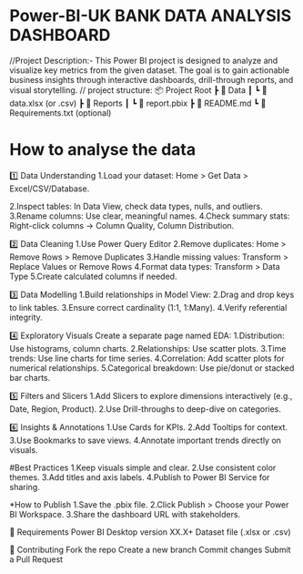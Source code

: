 # Power-BI-UK BANK DATA ANALYSIS DASHBOARD 
 //Project Description:-
This Power BI project is designed to analyze and visualize key metrics from the given dataset. The goal is to gain actionable business insights through interactive dashboards, drill-through reports, and visual storytelling.
// project structure:
📦 Project Root
 ┣ 📁 Data
 ┃ ┗ 📄 data.xlsx (or .csv)
 ┣ 📁 Reports
 ┃ ┗ 📄 report.pbix
 ┣ 📄 README.md
 ┗ 📄 Requirements.txt (optional)
# How to analyse the data

1️⃣ Data Understanding
1.Load your dataset: Home > Get Data > Excel/CSV/Database.

2.Inspect tables: In Data View, check data types, nulls, and outliers.
3.Rename columns: Use clear, meaningful names.
4.Check summary stats: Right-click columns → Column Quality, Column Distribution.

2️⃣ Data Cleaning
1.Use Power Query Editor
2.Remove duplicates: Home > Remove Rows > Remove Duplicates
3.Handle missing values: Transform > Replace Values or Remove Rows
4.Format data types: Transform > Data Type
5.Create calculated columns if needed.

3️⃣ Data Modelling
1.Build relationships in Model View:
2.Drag and drop keys to link tables.
3.Ensure correct cardinality (1:1, 1:Many).
4.Verify referential integrity.

4️⃣ Exploratory Visuals
Create a separate page named EDA:
1.Distribution: Use histograms, column charts.
2.Relationships: Use scatter plots.
3.Time trends: Use line charts for time series.
4.Correlation: Add scatter plots for numerical relationships.
5.Categorical breakdown: Use pie/donut or stacked bar charts.

5️⃣ Filters and Slicers
1.Add Slicers to explore dimensions interactively (e.g., Date, Region, Product).
2.Use Drill-throughs to deep-dive on categories.

6️⃣ Insights & Annotations
1.Use Cards for KPIs.
2.Add Tooltips for context.
3.Use Bookmarks to save views.
4.Annotate important trends directly on visuals.

#Best Practices
1.Keep visuals simple and clear.
2.Use consistent color themes.
3.Add titles and axis labels.
4.Publish to Power BI Service for sharing.

*How to Publish
1.Save the .pbix file.
2.Click Publish > Choose your Power BI Workspace.
3.Share the dashboard URL with stakeholders.

📌 Requirements
Power BI Desktop version XX.X+
Dataset file (.xlsx or .csv)

🙌 Contributing
Fork the repo
Create a new branch
Commit changes
Submit a Pull Request
